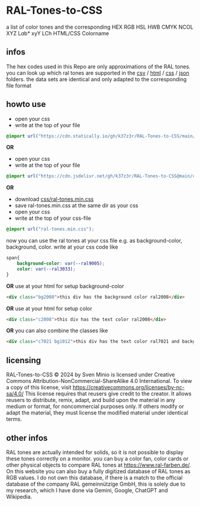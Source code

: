 # RAL-Tones-to-CSS
a list of color tones and the corresponding HEX RGB HSL HWB CMYK NCOL XYZ L*a*b* xyY LCh HTML/CSS Colorname

## infos
The hex codes used in this Repo are only approximations of the RAL tones.
you can look up which ral tones are supported in the [csv](csv) / [html](html) / [css](css) / [json](json) folders. the data sets are identical and only adapted to the corresponding file format

## howto use
* open your css
* write at the top of your file
```css
@import url("https://cdn.statically.io/gh/k37z3r/RAL-Tones-to-CSS/main/css/ral-tones.min.css");
```
**OR**
* open your css
* write at the top of your file
```css
@import url("https://cdn.jsdelivr.net/gh/k37z3r/RAL-Tones-to-CSS@main/css/ral-tones.min.css");
```
**OR**
* download [css/ral-tones.min.css](css/ral-tones.min.css)
* save ral-tones.min.css at the same dir as your css
* open your css
* write at the top of your css-file
```css
@import url("ral-tones.min.css");
```


now you can use the ral tones at your css file e.g. as background-color, background, color. write at your css code like
```css
span{
    background-color: var(--ral9005);
    color: var(--ral3033);
}
```
**OR**
use at your html for setup background-color
```html
<div class="bg2008">this div has the background color ral2008</div>
```
**OR**
use at your html for setup color
```html
<div class="c2008">this div has the text color ral2008</div>
```
**OR**
you can also combine the classes like
```html
<div class="c7021 bg1012">this div has the text color ral7021 and background color ral1012</div>
```
## licensing
RAL-Tones-to-CSS © 2024 by Sven Minio is licensed under Creative Commons Attribution-NonCommercial-ShareAlike 4.0 International. To view a copy of this license, visit https://creativecommons.org/licenses/by-nc-sa/4.0/
This license requires that reusers give credit to the creator. It allows reusers to distribute, remix, adapt, and build upon the material in any medium or format, for noncommercial purposes only. If others modify or adapt the material, they must license the modified material under identical terms.

## other infos
RAL tones are actually intended for solids, so it is not possible to display these tones correctly on a monitor. you can buy a color fan, color cards or other physical objects to compare RAL tones at https://www.ral-farben.de/. On this website you can also buy a fully digitized database of RAL tones as RGB values. I do not own this database, if there is a match to the official database of the company RAL gemeinnützige GmbH, this is solely due to my research, which I have done via Gemini, Google, ChatGPT and Wikipedia.
